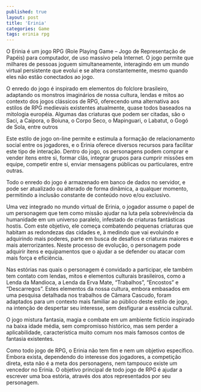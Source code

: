 ```yaml
---
published: true
layout: post
title: 'Erinia'
categories: Game
tags: erinia rpg
---
```

O Erinia &eacute; um jogo RPG (Role Playing Game &ndash; Jogo de Representa&ccedil;&atilde;o de Pap&eacute;is) para computador, de uso massivo pela Internet. O jogo permite que milhares de pessoas joguem simultaneamente, interagindo em um mundo virtual persistente que evolui e se altera constantemente, mesmo quando eles n&atilde;o est&atilde;o conectados ao jogo.




O enredo do jogo &eacute; inspirado em elementos do folclore brasileiro, adaptando os monstros imagin&aacute;rios de nossa cultura, lendas e mitos ao contexto dos jogos cl&aacute;ssicos de RPG, oferecendo uma alternativa aos estilos de RPG medievais existentes atualmente, quase todos baseados na mitologia europ&eacute;ia. Algumas das criaturas que podem ser citadas, s&atilde;o o Saci, a Caipora, o Boiuna, o Corpo Seco, o Mapinguari, o Labatut, o Gog&oacute; de Sola, entre outros




Este estilo de jogo on-line permite e estimula a forma&ccedil;&atilde;o de relacionamento social entre os jogadores, e o Erinia oferece diversos recursos para facilitar este tipo de intera&ccedil;&atilde;o. Dentro do jogo, os personagens podem comprar e vender itens entre si, formar cl&atilde;s, integrar grupos para cumprir miss&otilde;es em equipe, competir entre si, enviar mensagens p&uacute;blicas ou particulares, entre outras.

Todo o enredo do jogo &eacute; armazenado em banco de dados no servidor, e pode ser atualizado ou alterado de forma din&acirc;mica, a qualquer momento, permitindo a inclus&atilde;o constante de conte&uacute;do novo e/ou exclusivo.




Uma vez integrado no mundo virtual de Erinia, o jogador assume o papel de um personagem que tem como miss&atilde;o ajudar na luta pela sobreviv&ecirc;ncia da humanidade em um universo paralelo, infestado de criaturas fant&aacute;sticas hostis. Com este objetivo, ele come&ccedil;a combatendo pequenas criaturas que habitam as redondezas das cidades e, &agrave; medindo que vai evoluindo e adquirindo mais poderes, parte em busca de desafios e criaturas maiores e mais aterrorizantes. Neste processo de evolu&ccedil;&atilde;o, o personagem pode adquirir itens e equipamentos que o ajudar a se defender ou atacar com mais for&ccedil;a e efici&ecirc;ncia.

Nas est&oacute;rias nas quais o personagem &eacute; convidado a participar, ele tamb&eacute;m tem contato com lendas, mitos e elementos culturais brasileiros, como a Lenda da Mandioca, a Lenda da Erva Mate, &ldquo;Trabalhos&rdquo;, &ldquo;Encostos&rdquo; e &ldquo;Descarregos&rdquo;. Estes elementos da nossa cultura, embora embasados em uma pesquisa detalhada nos trabalhos de C&acirc;mara Cascudo, foram adaptados para um contexto mais familiar ao p&uacute;blico deste estilo de jogo, na inten&ccedil;&atilde;o de despertar seu interesse, sem desfigurar a ess&ecirc;ncia cultural.




O jogo mistura fantasia, magia e combate em um ambiente fict&iacute;cio inspirado na baixa idade m&eacute;dia, sem compromisso hist&oacute;rico, mas sem perder a aplicabilidade, caracter&iacute;stica muito comum nos mais famosos contos de fantasia existentes.

Como todo jogo de RPG, o Erinia n&atilde;o tem fim e nem um objetivo espec&iacute;fico. Embora exista, dependendo do interesse dos jogadores, a competi&ccedil;&atilde;o direta, esta n&atilde;o &eacute; a meta dos personagens, nem tampouco existe um vencedor no Erinia. O objetivo principal de todo jogo de RPG &eacute; ajudar a escrever uma boa est&oacute;ria, atrav&eacute;s dos atos representados por seu personagem.
